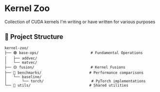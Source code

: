 # Kernel Zoo

Collection of CUDA kernels I'm writing or have written for various purposes

## 📁 Project Structure

```
kernel-zoo/
├── 🟢 base-ops/                        # Fundamental Operations
│   ├── addvec/                     
│   └── matvec/                       
├── 🟡 fusion/                          # Kernel Fusions
├── 🔵 benchmarks/                      # Performance comparisons
│   └── baseline/
│       └── torch/                      # PyTorch implementations
└── 🔧 utils/                           # Shared utilities
```

